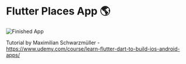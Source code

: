 # Flutter Places App 🌎

![Finished App](https://github.com/Edenik/Images/blob/master/Places%20App.gif)


Tutorial by Maximilian Schwarzmüller - 
https://www.udemy.com/course/learn-flutter-dart-to-build-ios-android-apps/